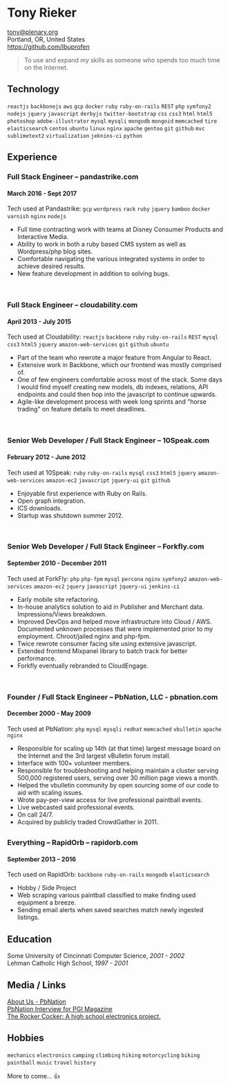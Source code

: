 # Tony Rieker

tony@plenary.org<br>
Portland, OR, United States<br>
https://github.com/Ibuprofen


> To use and expand my skills as someone who spends too much time on the Internet.

## Technology
`reactjs` `backbonejs` `aws` `gcp` `docker` `ruby` `ruby-on-rails` `REST` `php` `symfony2` `nodejs` `jquery` `javascript` `derbyjs` `twitter-bootstrap` `css` `css3` `html` `html5` `photoshop` `adobe-illustrator` `mysql` `mysqli` `mongodb` `mongoid` `memcached` `tire` `elasticsearch` `centos` `ubuntu` `linux` `nginx` `apache` `gentoo` `git` `github` `mvc` `sublimetext2` `virtualization` `jeknins-ci` `python`

## Experience
### Full Stack Engineer – pandastrike.com
#### March 2016 - Sept 2017

Tech used at Pandastrike: `gcp` `wordpress` `rack` `ruby` `jquery` `bamboo` `docker` `varnish` `nginx` `nodejs`

+ Full time contracting work with teams at Disney Consumer Products and Interactive Media.
+ Ability to work in both a ruby based CMS system as well as Wordpress/php blog sites.
+ Comfortable navigating the various integrated systems in order to achieve desired results.
+ New feature development in addition to solving bugs.

<br>


### Full Stack Engineer – cloudability.com
#### April 2013 - July 2015

Tech used at Cloudability: `reactjs` `backbone` `ruby` `ruby-on-rails` `REST` `mysql` `css3` `html5` `jquery` `amazon-web-services` `git` `github` `ubuntu`

+ Part of the team who rewrote a major feature from Angular to React.
+ Extensive work in Backbone, which our frontend was mostly comprised of.
+ One of few engineers comfortable across most of the stack. Some days I would find myself creating new models, db indexes, relations, API endpoints and could then hop into the javascript to continue upwards.
+ Agile-like development process with week long sprints and "horse trading" on feature details to meet deadlines.

<br>

### Senior Web Developer / Full Stack Engineer – 10Speak.com
#### February 2012 - June 2012

Tech used at 10Speak: `ruby` `ruby-on-rails` `mysql` `css3` `html5` `jquery` `amazon-web-services` `amazon-ec2` `javascript` `jquery-ui` `git` `github`

+ Enjoyable first experience with Ruby on Rails.
+ Open graph integration.
+ ICS downloads.
+ Startup was shutdown summer 2012.

<br>

### Senior Web Developer / Full Stack Engineer – Forkfly.com
#### September 2010 - December 2011

Tech used at ForkFly: `php` `php-fpm` `mysql` `percona` `nginx` `symfony2` `amazon-web-services` `amazon-ec2` `jquery` `javascript` `jquery-ui` `jenkins-ci`

+ Early mobile site refactoring.
+ In-house analytics solution to aid in Publisher and Merchant data. Impressions/Views breakdown.
+ Improved DevOps and helped move infrastructure into Cloud / AWS. Documented unknown processes that were implemented prior to my employment. Chroot/jailed nginx and php-fpm.
+ Twice rewrote consumer facing site using extensive javascript.
+ Extended frontend Mixpanel library to batch track for better performance.
+ Forkfly eventually rebranded to CloudEngage.

<br>

### Founder / Full Stack Engineer – PbNation, LLC - pbnation.com
#### December 2000 - May 2009

Tech used at PbNation: `php` `mysql` `mysqli` `redhat` `memcached` `vbulletin` `apache` `nginx`

+ Responsible for scaling up 14th (at that time) largest message board on the Internet and the 3rd largest vBulletin forum install.
+ Interface with 100+ volunteer members.
+ Responsible for troubleshooting and helping maintain a cluster serving 500,000 registered users, serving over 30 million page views a month.
+ Helped the vbulletin community by open sourcing some of our code to aid with scaling issues.
+ Wrote pay-per-view access for live professional paintball events.
+ Live webcasted said professional events.
+ On call 24/7.
+ Acquired by publicly traded CrowdGather in 2011.

## 

### Everything – RapidOrb – rapidorb.com
#### September 2013 – 2016

Tech used on RapidOrb: `backbone` `ruby-on-rails` `mongodb` `elasticsearch`

+ Hobby / Side Project
+ Web scraping various paintball classified to make finding used equipment a breeze.
+ Sending email alerts when saved searches match newly ingested listings.


## Education
Some University of Cincinnati Computer Science, *2001 - 2002*<br>
Lehman Catholic High School, *1997 - 2001*


## Media / Links
[About Us - PbNation](http://www.pbnation.com/misc2.php?do=aboutus)<br>
[PbNation Interview for PGI Magazine](http://imgur.com/a/l3dSj)<br>
[The Rocker Cocker: A high school electronics project.](http://www.youtube.com/watch?v=jANzm64ohGk)

## Hobbies
`mechanics` `electronics` `camping` `climbing` `hiking` `motorcycling` `biking` `paintball` `music` `travel` `history`


More to come... :+1:
